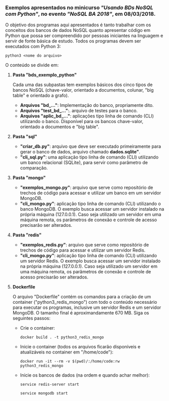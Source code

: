 ### Exemplos apresentados no minicurso *"Usando BDs NoSQL com Python"*, no evento *"NoSQL BA 2018"*, em 08/03/2018. ###

O objetivo dos programas aqui apresentados é tanto trabalhar com os conceitos dos bancos de dados NoSQL quanto apresentar código em Python que possa ser compreendido por pessoas iniciantes na linguagem e servir de fonte básica de estudo. Todos os programas devem ser executados com Python 3:

```python3 <nome do arquivo>```

O conteúdo se divide em:

1. **Pasta "bds_exemplo_python"**

    Cada uma das subpastas tem exemplos básicos dos cinco tipos de bancos NoSQL (chave-valor, orientado a documentos, colunar, "big table" e orientado a grafo).
    - **Arquivos "bd_..."**:
    Implementação do banco, propriamente dito.
    - **Arquivos "test_bd_..."**:. arquivo de testes para o banco.
    - **Arquivos "aplic_bd_..."**:   aplicações tipo linha de comando (CLI) utilizando o banco. Disponível para os bancos chave-valor,  orientado a documentos e "big table".

2. **Pasta "sql"**
    -  **"criar_db.py"**: arquivo que deve ser executado primeiramente para gerar o banco de dados, arquivo chamado **dados.sqlite"**.
    - **"cli_sql.py"**: uma aplicação tipo linha de comando (CLI) utilizando um banco relacional (SQLite), para servir como parâmetro de comparação.

3. **Pasta "mongo"**
    - **"exemplos_mongo.py"**: arquivo que serve como repositório de trechos de código para acessar e utilizar um banco em um servidor MongoDB.
    - **"cli_mongo.py"**: aplicação tipo linha de comando (CLI) utilizando o banco MongoDB. O exemplo busca acessar um servidor instalado na própria máquina (127.0.0.1). Caso seja utilizado um servidor em uma máquina remota, os parâmetros de conexão e controle de acesso precisarão ser alterados.

4. **Pasta "redis"**
    - **"exemplos_redis.py"**: arquivo que serve como repositório de trechos de código para acessar e utilizar um servidor Redis.
    - **"cli_mongo.py"**: aplicação tipo linha de comando (CLI) utilizando um servidor Redis. O exemplo busca acessar um servidor instalado na própria máquina (127.0.0.1). Caso seja utilizado um servidor em uma máquina remota, os parâmetros de conexão e controle de acesso precisarão ser alterados.

5. **Dockerfile**

    O arquivo "Dockerfile" contém os comandos para a criação de um container ("python3_redis_mongo") com todo o conteúdo necessário para executar os programas, inclusive um servidor Redis e um servidor MongoDB. O tamanho final é aproximandamente 670 MB. Siga os seguintes passos:

    - Crie o container:

        ```docker build . -t python3_redis_mongo```

    - Inicie o container (todos os arquivos ficarão disponíveis e atualizáveis no container em "/home/code"):

        ```docker run -it --rm -v $(pwd)/:/home/code:rw python3_redis_mongo```

    - Inicie os bancos de dados (na ordem e quando achar melhor):

        ```service redis-server start```

        ```service mongodb start```

